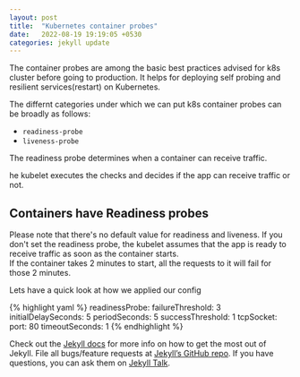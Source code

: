 ```yaml
---
layout: post
title:  "Kubernetes container probes"
date:   2022-08-19 19:19:05 +0530
categories: jekyll update
---
```

The container probes are among the basic best practices advised for k8s
cluster before going to production. It helps for deploying self probing and resilient services(restart) on Kubernetes. 							
            
The differnt categories under which we can put k8s container probes can
be broadly as follows:

- `readiness-probe`
- `liveness-probe`

The readiness probe determines when a container can receive
                  traffic.

he kubelet executes the checks and decides if the app can
                  receive traffic or not.

## Containers have Readiness probes

Please note that there's no default value for readiness and
                  liveness.
If you don't set the readiness probe, the kubelet assumes that
                  the app is ready to receive traffic as soon as the container
                  starts.\
If the container takes 2 minutes to start, all the requests to
                  it will fail for those 2 minutes.

Lets have a quick look at how we applied our config


{% highlight yaml %}
readinessProbe:
  failureThreshold: 3
  initialDelaySeconds: 5
  periodSeconds: 5
  successThreshold: 1
  tcpSocket:
    port: 80
  timeoutSeconds: 1
{% endhighlight %}

Check out the [Jekyll docs][jekyll-docs] for more info on how to get the most out of Jekyll. File all bugs/feature requests at [Jekyll’s GitHub repo][jekyll-gh]. If you have questions, you can ask them on [Jekyll Talk][jekyll-talk].

[jekyll-docs]: https://jekyllrb.com/docs/home
[jekyll-gh]:   https://github.com/jekyll/jekyll
[jekyll-talk]: https://talk.jekyllrb.com/
